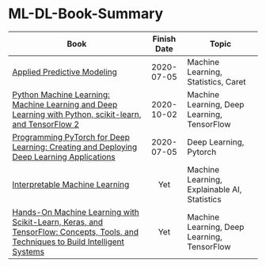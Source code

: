 # ML-DL-Book-Summary

| Book | Finish Date | Topic 
|----------|:--------------:|-------|
|[Applied Predictive Modeling](https://www.amazon.com/Applied-Predictive-Modeling-Max-Kuhn/dp/1461468485/ref=sr_1_1?keywords=applied+predictive+modeling&qid=1644021987&sprefix=applied+pre%2Caps%2C446&sr=8-1)|2020-07-05|Machine Learning, Statistics, Caret|
|[Python Machine Learning: Machine Learning and Deep Learning with Python, scikit-learn, and TensorFlow 2](https://www.amazon.com/dp/1789955750?pd_rd_i=1789955750&pd_rd_w=BoC24&pf_rd_p=0766f286-f72d-49df-b4dc-e0afb9dccb94&pd_rd_wg=A9g8x&pf_rd_r=YY2M31Q001G70PBX2S6K&pd_rd_r=77155c5c-1fb1-406a-a07f-2e06af596233)|2020-10-02|Machine Learning, Deep Learning, TensorFlow|
|[Programming PyTorch for Deep Learning: Creating and Deploying Deep Learning Applications](https://www.amazon.com/Programming-PyTorch-Deep-Learning-Applications/dp/1492045357/ref=sr_1_1?crid=LDVHSD0NPH4N&keywords=Programming+PyTorch+for+Deep+Learning%3A+Creating+and+Deploying+Deep+Learning+Applications&qid=1644022020&sprefix=programming+pytorch+for+deep+learning+creating+and+deploying+deep+learning+applications%2Caps%2C255&sr=8-1)|2020-07-05|Deep Learning, Pytorch|
|[Interpretable Machine Learning](https://www.amazon.com/Interpretable-Machine-Learning-Christoph-Molnar/dp/0244768528/ref=sr_1_2?crid=141A8RYNHY3Y&keywords=interpretable+machine+learning&qid=1636515333&sprefix=Interpretable+ma%2Caps%2C335&sr=8-2)|Yet|Machine Learning, Explainable AI, Statistics|
|[Hands-On Machine Learning with Scikit-Learn, Keras, and TensorFlow: Concepts, Tools, and Techniques to Build Intelligent Systems](https://www.amazon.com/Hands-Machine-Learning-Scikit-Learn-TensorFlow/dp/1492032646/ref=sr_1_1?crid=VWOP19BOXQGY&keywords=hands+on+machine+learning+with+scikit-learn+and+tensorflow+2&qid=1584684702&sprefix=hands+on+ma%2Caps%2C344&sr=8-1&swrs=80715D2BC118895135E691B53DC048AC)|Yet|Machine Learning, Deep Learning, TensorFlow|
